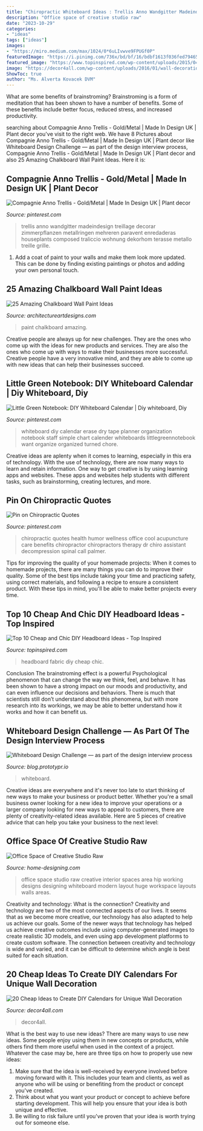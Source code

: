 ```yaml
---
title: "Chiropractic Whiteboard Ideas : Trellis Anno Wandgitter Madeindesign Treillage Decorar Zimmerpflanzen Metallringen Mehreren Paravent Enredaderas Houseplants Composed Traliccio Wohnung Dekorhom Terasse Metallo Treille Grille"
description: "Office space of creative studio raw"
date: "2023-10-29"
categories:
- "ideas"
tags: ["ideas"]
images:
- "https://miro.medium.com/max/1024/0*6uLIvwve9FPUGf0P"
featuredImage: "https://i.pinimg.com/736x/bd/bf/16/bdbf1613f036fed7946559f7106ac4d9.jpg"
featured_image: "https://www.topinspired.com/wp-content/uploads/2015/04/fabric-headboard.jpg"
image: "https://decor4all.com/wp-content/uploads/2016/01/wall-decoration-ideas-diy-calendar-20.jpg"
ShowToc: true
author: "Ms. Alverta Kovacek DVM"
---
```



What are some benefits of brainstroming?
Brainstroming is a form of meditation that has been shown to have a number of benefits. Some of these benefits include better focus, reduced stress, and increased productivity.

	

		
searching about Compagnie Anno Trellis - Gold/Metal | Made In Design UK | Plant decor you've visit to the right web. We have 8 Pictures about Compagnie Anno Trellis - Gold/Metal | Made In Design UK | Plant decor like Whiteboard Design Challenge — as part of the design interview process, Compagnie Anno Trellis - Gold/Metal | Made In Design UK | Plant decor and also 25 Amazing Chalkboard Wall Paint Ideas. Here it is:
		
    
## Compagnie Anno Trellis - Gold/Metal | Made In Design UK | Plant Decor

<img loading=lazy src="https://i.pinimg.com/736x/bd/bf/16/bdbf1613f036fed7946559f7106ac4d9.jpg" onerror="this.onerror=null;this.src='https://tse4.mm.bing.net/th?id=OIP.Qga6teed60XbprjX_TFQugHaLH&amp;pid=15.1';" alt="Compagnie Anno Trellis - Gold/Metal | Made In Design UK | Plant decor">

_Source: pinterest.com_

>trellis anno wandgitter madeindesign treillage decorar zimmerpflanzen metallringen mehreren paravent enredaderas houseplants composed traliccio wohnung dekorhom terasse metallo treille grille. 

	

1. Add a coat of paint to your walls and make them look more updated. This can be done by finding existing paintings or photos and adding your own personal touch. 

    
## 25 Amazing Chalkboard Wall Paint Ideas

<img loading=lazy src="http://www.architectureartdesigns.com/wp-content/uploads/2013/06/262-630x951.jpg" onerror="this.onerror=null;this.src='https://tse4.mm.bing.net/th?id=OIP.k4RMIQJNKUQt4IQpbxk5BgHaLL&amp;pid=15.1';" alt="25 Amazing Chalkboard Wall Paint Ideas">

_Source: architectureartdesigns.com_

>paint chalkboard amazing. 

	

Creative people are always up for new challenges. They are the ones who come up with the ideas for new products and services. They are also the ones who come up with ways to make their businesses more successful. Creative people have a very innovative mind, and they are able to come up with new ideas that can help their businesses succeed.

    
## Little Green Notebook: DIY Whiteboard Calendar | Diy Whiteboard, Diy

<img loading=lazy src="https://i.pinimg.com/736x/41/29/58/412958c25acc1a376dd26fdec2906a98--whiteboards-diy-whiteboard.jpg" onerror="this.onerror=null;this.src='https://tse2.mm.bing.net/th?id=OIP.SfXCWz4N8Yq4sIxX83VDaAHaFh&amp;pid=15.1';" alt="Little Green Notebook: DIY Whiteboard Calendar | Diy whiteboard, Diy">

_Source: pinterest.com_

>whiteboard diy calendar erase dry tape planner organization notebook staff simple chart calender whiteboards littlegreennotebook want organize organized turned chore. 

	

Creative ideas are aplenty when it comes to learning, especially in this era of technology. With the use of technology, there are now many ways to learn and retain information. One way to get creative is by using learning apps and websites. These apps and websites help students with different tasks, such as brainstorming, creating lectures, and more.

    
## Pin On Chiropractic Quotes

<img loading=lazy src="https://i.pinimg.com/736x/05/29/fb/0529fbf09c8ee17a9447ce132466daca--chiropractic-humor-family-chiropractic.jpg" onerror="this.onerror=null;this.src='https://tse3.mm.bing.net/th?id=OIP.aDRalB3av1tox3PyDFxZvwAAAA&amp;pid=15.1';" alt="Pin on Chiropractic Quotes">

_Source: pinterest.com_

>chiropractic quotes health humor wellness office cool acupuncture care benefits chiropractor chiropractors therapy dr chiro assistant decompression spinal call palmer. 

	

Tips for improving the quality of your homemade projects:
When it comes to homemade projects, there are many things you can do to improve their quality. Some of the best tips include taking your time and practicing safety, using correct materials, and following a recipe to ensure a consistent product. With these tips in mind, you'll be able to make better projects every time.

    
## Top 10 Cheap And Chic DIY Headboard Ideas - Top Inspired

<img loading=lazy src="https://www.topinspired.com/wp-content/uploads/2015/04/fabric-headboard.jpg" onerror="this.onerror=null;this.src='https://tse1.mm.bing.net/th?id=OIP.wOB4JvRJl2uPjp2PXD882AHaJ3&amp;pid=15.1';" alt="Top 10 Cheap and Chic DIY Headboard Ideas - Top Inspired">

_Source: topinspired.com_

>headboard fabric diy cheap chic. 

	

Conclusion
The brainstroming effect is a powerful Psychological phenomenon that can change the way we think, feel, and behave. It has been shown to have a strong impact on our moods and productivity, and can even influence our decisions and behaviors. There is much that scientists still don’t understand about this phenomena, but with more research into its workings, we may be able to better understand how it works and how it can benefit us.

    
## Whiteboard Design Challenge — As Part Of The Design Interview Process

<img loading=lazy src="https://miro.medium.com/max/1024/0*6uLIvwve9FPUGf0P" onerror="this.onerror=null;this.src='https://tse4.mm.bing.net/th?id=OIP.QdemU0ylfzNCHIaeqet9dQHaE5&amp;pid=15.1';" alt="Whiteboard Design Challenge — as part of the design interview process">

_Source: blog.prototypr.io_

>whiteboard. 

	

Creative ideas are everywhere and it's never too late to start thinking of new ways to make your business or product better. Whether you're a small business owner looking for a new idea to improve your operations or a larger company looking for new ways to appeal to customers, there are plenty of creativity-related ideas available. Here are 5 pieces of creative advice that can help you take your business to the next level: 

    
## Office Space Of Creative Studio Raw

<img loading=lazy src="http://cdn.home-designing.com/wp-content/uploads/2010/08/office-space.jpg" onerror="this.onerror=null;this.src='https://tse4.mm.bing.net/th?id=OIP.13wjCX6t5RhuZxSLuFeuPAHaE7&amp;pid=15.1';" alt="Office Space of Creative Studio Raw">

_Source: home-designing.com_

>office space studio raw creative interior spaces area hip working designs designing whiteboard modern layout huge workspace layouts walls areas. 

	

Creativity and technology: What is the connection?
Creativity and technology are two of the most connected aspects of our lives. It seems that as we become more creative, our technology has also adapted to help us achieve our goals. Some of the newer ways that technology has helped us achieve creative outcomes include using computer-generated images to create realistic 3D models, and even using app development platforms to create custom software. The connection between creativity and technology is wide and varied, and it can be difficult to determine which angle is best suited for each situation.

    
## 20 Cheap Ideas To Create DIY Calendars For Unique Wall Decoration

<img loading=lazy src="https://decor4all.com/wp-content/uploads/2016/01/wall-decoration-ideas-diy-calendar-20.jpg" onerror="this.onerror=null;this.src='https://tse3.mm.bing.net/th?id=OIP.1t6kmT8llrQVBgYKZHzhLAHaJ3&amp;pid=15.1';" alt="20 Cheap Ideas to Create DIY Calendars for Unique Wall Decoration">

_Source: decor4all.com_

>decor4all. 

	

What is the best way to use new ideas?
There are many ways to use new ideas. Some people enjoy using them in new concepts or products, while others find them more useful when used in the context of a project. Whatever the case may be, here are three tips on how to properly use new ideas:
1. Make sure that the idea is well-received by everyone involved before moving forward with it. This includes your team and clients, as well as anyone who will be using or benefiting from the product or concept you've created.
2. Think about what you want your product or concept to achieve before starting development. This will help you ensure that your idea is both unique and effective.
3. Be willing to risk failure until you've proven that your idea is worth trying out for someone else.

